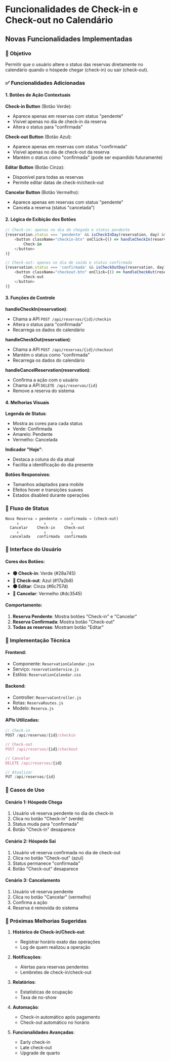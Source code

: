 # Funcionalidades de Check-in e Check-out no Calendário

## Novas Funcionalidades Implementadas

### **🎯 Objetivo**
Permitir que o usuário altere o status das reservas diretamente no calendário quando o hóspede chegar (check-in) ou sair (check-out).

### **✅ Funcionalidades Adicionadas**

#### **1. Botões de Ação Contextuais**

**Check-in Button** (Botão Verde):
- Aparece apenas em reservas com status "pendente"
- Visível apenas no dia de check-in da reserva
- Altera o status para "confirmada"

**Check-out Button** (Botão Azul):
- Aparece apenas em reservas com status "confirmada"
- Visível apenas no dia de check-out da reserva
- Mantém o status como "confirmada" (pode ser expandido futuramente)

**Editar Button** (Botão Cinza):
- Disponível para todas as reservas
- Permite editar datas de check-in/check-out

**Cancelar Button** (Botão Vermelho):
- Aparece apenas em reservas com status "pendente"
- Cancela a reserva (status "cancelada")

#### **2. Lógica de Exibição dos Botões**

```javascript
// Check-in: apenas no dia de chegada e status pendente
{reservation.status === 'pendente' && isCheckInDay(reservation, day) && (
    <button className="checkin-btn" onClick={() => handleCheckIn(reservation)}>
        Check-in
    </button>
)}

// Check-out: apenas no dia de saída e status confirmada
{reservation.status === 'confirmada' && isCheckOutDay(reservation, day) && (
    <button className="checkout-btn" onClick={() => handleCheckOut(reservation)}>
        Check-out
    </button>
)}
```

#### **3. Funções de Controle**

**handleCheckIn(reservation)**:
- Chama a API `POST /api/reservas/{id}/checkin`
- Altera o status para "confirmada"
- Recarrega os dados do calendário

**handleCheckOut(reservation)**:
- Chama a API `POST /api/reservas/{id}/checkout`
- Mantém o status como "confirmada"
- Recarrega os dados do calendário

**handleCancelReservation(reservation)**:
- Confirma a ação com o usuário
- Chama a API `DELETE /api/reservas/{id}`
- Remove a reserva do sistema

#### **4. Melhorias Visuais**

**Legenda de Status**:
- Mostra as cores para cada status
- Verde: Confirmada
- Amarelo: Pendente
- Vermelho: Cancelada

**Indicador "Hoje"**:
- Destaca a coluna do dia atual
- Facilita a identificação do dia presente

**Botões Responsivos**:
- Tamanhos adaptados para mobile
- Efeitos hover e transições suaves
- Estados disabled durante operações

### **🔄 Fluxo de Status**

```
Nova Reserva → pendente → confirmada → (check-out)
     ↓           ↓           ↓
  Cancelar    Check-in    Check-out
     ↓           ↓           ↓
  cancelada   confirmada  confirmada
```

### **📱 Interface do Usuário**

#### **Cores dos Botões**:
- **🟢 Check-in**: Verde (#28a745)
- **🔵 Check-out**: Azul (#17a2b8)
- **⚫ Editar**: Cinza (#6c757d)
- **🔴 Cancelar**: Vermelho (#dc3545)

#### **Comportamento**:
1. **Reserva Pendente**: Mostra botões "Check-in" e "Cancelar"
2. **Reserva Confirmada**: Mostra botão "Check-out"
3. **Todas as reservas**: Mostram botão "Editar"

### **🔧 Implementação Técnica**

#### **Frontend**:
- Componente: `ReservationCalendar.jsx`
- Serviço: `reservationService.js`
- Estilos: `ReservationCalendar.css`

#### **Backend**:
- Controller: `ReservaController.js`
- Rotas: `ReservaRoutes.js`
- Modelo: `Reserva.js`

#### **APIs Utilizadas**:
```javascript
// Check-in
POST /api/reservas/{id}/checkin

// Check-out
POST /api/reservas/{id}/checkout

// Cancelar
DELETE /api/reservas/{id}

// Atualizar
PUT /api/reservas/{id}
```

### **🎯 Casos de Uso**

#### **Cenário 1: Hóspede Chega**
1. Usuário vê reserva pendente no dia de check-in
2. Clica no botão "Check-in" (verde)
3. Status muda para "confirmada"
4. Botão "Check-in" desaparece

#### **Cenário 2: Hóspede Sai**
1. Usuário vê reserva confirmada no dia de check-out
2. Clica no botão "Check-out" (azul)
3. Status permanece "confirmada"
4. Botão "Check-out" desaparece

#### **Cenário 3: Cancelamento**
1. Usuário vê reserva pendente
2. Clica no botão "Cancelar" (vermelho)
3. Confirma a ação
4. Reserva é removida do sistema

### **🚀 Próximas Melhorias Sugeridas**

1. **Histórico de Check-in/Check-out**:
   - Registrar horário exato das operações
   - Log de quem realizou a operação

2. **Notificações**:
   - Alertas para reservas pendentes
   - Lembretes de check-in/check-out

3. **Relatórios**:
   - Estatísticas de ocupação
   - Taxa de no-show

4. **Automação**:
   - Check-in automático após pagamento
   - Check-out automático no horário

5. **Funcionalidades Avançadas**:
   - Early check-in
   - Late check-out
   - Upgrade de quarto 